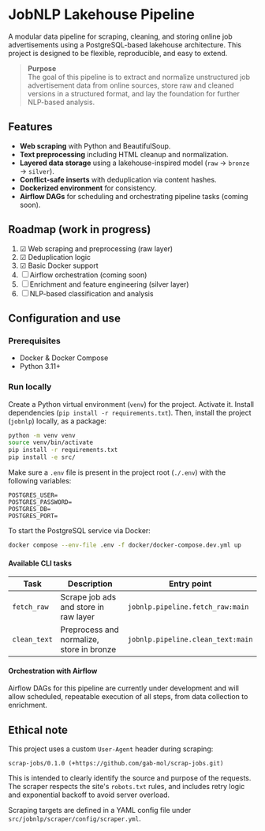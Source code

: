 # JobNLP Lakehouse Pipeline
A modular data pipeline for scraping, cleaning, and storing online job advertisements using a PostgreSQL-based lakehouse architecture. This project is designed to be flexible, reproducible, and easy to extend.

>**Purpose**  
>The goal of this pipeline is to extract and normalize unstructured job advertisement data from online sources, store raw and cleaned versions in a structured format, and lay the foundation for further NLP-based analysis.

## Features

- **Web scraping** with Python and BeautifulSoup.
- **Text preprocessing** including HTML cleanup and normalization.
- **Layered data storage** using a lakehouse-inspired model (`raw` → `bronze` → `silver`).
- **Conflict-safe inserts** with deduplication via content hashes.
- **Dockerized environment** for consistency.
- **Airflow DAGs** for scheduling and orchestrating pipeline tasks (coming soon).

## Roadmap (work in progress)

1. ☑ Web scraping and preprocessing (raw layer)
2. ☑ Deduplication logic
3. ☑ Basic Docker support
4. ☐ Airflow orchestration (coming soon)
5. ☐ Enrichment and feature engineering (silver layer)
6. ☐ NLP-based classification and analysis

## Configuration and use

### Prerequisites

- Docker & Docker Compose
- Python 3.11+

### Run locally

Create a Python virtual environment (`venv`) for the project. Activate it. Install dependencies (`pip install -r requirements.txt`). Then, install the project (`jobnlp`) locally, as a package: 

```bash
python -m venv venv
source venv/bin/activate
pip install -r requirements.txt
pip install -e src/
```

Make sure a `.env` file is present in the project root (`./.env`) with the following variables:

```env
POSTGRES_USER=
POSTGRES_PASSWORD=
POSTGRES_DB=
POSTGRES_PORT=
```

To start the PostgreSQL service via Docker:

```bash
docker compose --env-file .env -f docker/docker-compose.dev.yml up
```

#### Available CLI tasks

| Task        | Description                                | Entry point                          |
|-------------|--------------------------------------------|--------------------------------------|
| `fetch_raw` | Scrape job ads and store in raw layer      | `jobnlp.pipeline.fetch_raw:main`     |
| `clean_text`| Preprocess and normalize, store in bronze  | `jobnlp.pipeline.clean_text:main`    |

#### Orchestration with Airflow

Airflow DAGs for this pipeline are currently under development and will allow scheduled, repeatable execution of all steps, from data collection to enrichment.


## Ethical note
This project uses a custom `User-Agent` header during scraping:

```
scrap-jobs/0.1.0 (+https://github.com/gab-mol/scrap-jobs.git)
```

This is intended to clearly identify the source and purpose of the requests. The scraper respects the site's `robots.txt` rules, and includes retry logic and exponential backoff to avoid server overload.

Scraping targets are defined in a YAML config file under `src/jobnlp/scraper/config/scraper.yml`. 